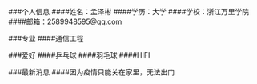 ###个人信息
####姓名：孟泽彬
####学历：大学
####学校：浙江万里学院
####邮箱：2589948595@qq.com

###专业
####通信工程

###爱好
####乒乓球
####羽毛球
####HIFI

###最新消息
####因为疫情只能关在家里，无法出门
